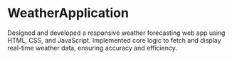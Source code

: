 # WeatherApplication
Designed and developed a responsive weather forecasting web app using HTML, CSS, and JavaScript. Implemented core logic to fetch and display real-time weather data, ensuring accuracy and efficiency. 
